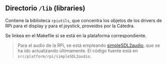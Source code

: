 ## Directorio `/lib` (libraries)

Contiene la biblioteca `rpiutils`, que concentra los objetos de los drivers de RPi para el display y para el joystick, proveídos por la Cátedra.

Se linkea en el Makefile si se está en la plataforma correspondiente.

> Para el audio de la RPi, se está empleando [simpleSDL2audio](https://github.com/jakebesworth/Simple-SDL2-Audio), que se ha ido actualizando últimamente. El código fuente está en `src/platform/rpi/simpleSDL2audio`.